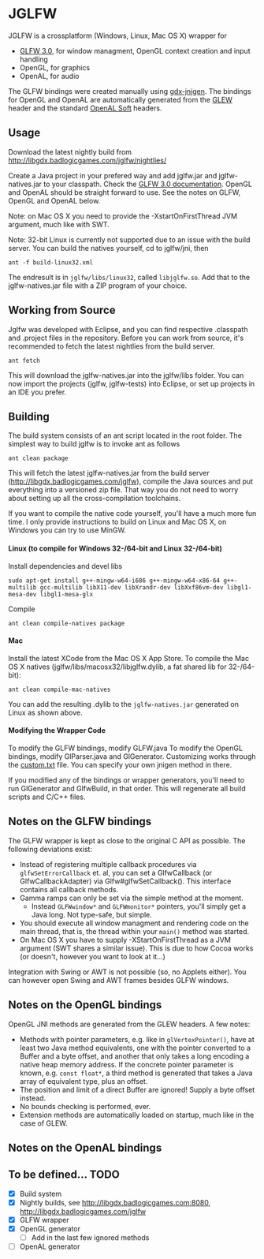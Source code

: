 JGLFW
=====
JGLFW is a crossplatform (Windows, Linux, Mac OS X) wrapper for
 * [GLFW 3.0](https://github.com/elmindreda/glfw), for window managment, OpenGL context creation and input handling
 * OpenGL, for graphics
 * OpenAL, for audio

The GLFW bindings were created manually using [gdx-jnigen](https://github.com/libgdx/libgdx/wiki/jnigen). The bindings for OpenGL and OpenAL are automatically generated from the [GLEW](http://glew.sourceforge.net/) header and the standard [OpenAL Soft](http://kcat.strangesoft.net/openal.html) headers.

Usage
-----
Download the latest nightly build from http://libgdx.badlogicgames.com/jglfw/nightlies/

Create a Java project in your prefered way and add jglfw.jar and jglfw-natives.jar to your classpath. Check the [GLFW 3.0 documentation](https://github.com/elmindreda/glfw/blob/master/include/GL/glfw3.h). OpenGL
and OpenAL should be straight forward to use. See the notes on GLFW, OpenGL and OpenAL below.

Note: on Mac OS X you need to provide the -XstartOnFirstThread JVM argument, much 
like with SWT.

Note: 32-bit Linux is currently not supported due to an issue with the build server. You can build the natives yourself, cd to jglfw/jni, then

    ant -f build-linux32.xml
	
The endresult is in `jglfw/libs/linux32`, called `libjglfw.so`. Add that to the jglfw-natives.jar file with a ZIP program of your choice. 

Working from Source
-------------------
Jglfw was developed with Eclipse, and you can find respective .classpath and .project files in the repository. Before you can work from source, it's recommended to fetch the latest nightlies from the build
server.

    ant fetch
	
This will download the jglfw-natives.jar into the jglfw/libs folder. You can now import the projects (jglfw, jglfw-tests) into Eclipse, or set up projects in an IDE you prefer.

Building
--------
The build system consists of an ant script located in the root folder. The simplest way to build jglfw is to invoke ant as follows

    ant clean package
   
This will fetch the latest jglfw-natives.jar from the build server (http://libgdx.badlogicgames.com/jglfw), compile the Java sources and put everything into a versioned zip file. That way you do not need to worry about setting up all the cross-compilation toolchains.

If you want to compile the native code yourself, you'll have a much more fun time. I only provide instructions to build on Linux and Mac OS X, on Windows you can try to use MinGW.

#### Linux (to compile for Windows 32-/64-bit and Linux 32-/64-bit)
Install dependencies and devel libs

    sudo apt-get install g++-mingw-w64-i686 g++-mingw-w64-x86-64 g++-multilib gcc-multilib libX11-dev libXrandr-dev libXxf86vm-dev libgl1-mesa-dev libgl1-mesa-glx

Compile
 
    ant clean compile-natives package
    
#### Mac
Install the latest XCode from the Mac OS X App Store. To compile the Mac OS X natives (jglfw/libs/macosx32/libjglfw.dylib, a fat shared lib for 32-/64-bit):

    ant clean compile-mac-natives

You can add the resulting .dylib to the `jglfw-natives.jar` generated on Linux as shown above.

#### Modifying the Wrapper Code

To modify the GLFW bindings, modify GLFW.java
To modify the OpenGL bindings, modify GlParser.java and GlGenerator. Customizing works through the [custom.txt](https://github.com/badlogic/jglfw/blob/master/jglfw/src/com/badlogic/jglfw/gl/custom.txt) file. You can specify your own jnigen method in there.

If you modified any of the bindings or wrapper generators, you'll need to run GlGenerator and GlfwBuild, in that order. This will regenerate all build scripts and C/C++ files.

Notes on the GLFW bindings
----------------------
The GLFW wrapper is kept as close to the original C API as possible. The following deviations exist:

  * Instead of registering multiple callback procedures via `glfwSetErrorCallback` et. al, you can set a GlfwCallback (or GlfwCallbackAdapter) via Glfw#glfwSetCallback(). This interface contains all callback methods.
  * Gamma ramps can only be set via the simple method at the moment.
    * Instead `GLFWwindow*` and `GLFWmonitor*` pointers, you'll simply get a Java long. Not type-safe, but simple.
  * You should execute all window managment and rendering code on the main thread, that is, the thread within your `main()` method was started.
  * On Mac OS X you have to supply -XStartOnFirstThread as a JVM argument (SWT shares a similar issue). This is due to how Cocoa works (or doesn't, however you want to look at it...)

Integration with Swing or AWT is not possible (so, no Applets either). You can however open Swing and AWT frames besides GLFW windows.

Notes on the OpenGL bindings
--------------------------------------------
OpenGL JNI methods are generated from the GLEW headers. A few notes:

  * Methods with pointer parameters, e.g. like in `glVertexPointer()`, have at least two Java method equivalents, one with the pointer converted to a Buffer and a byte offset, and another that only takes a long encoding a native heap memory address. If the concrete pointer parameter is known, e.g. `const float*`, a third method is generated that takes a Java array of equivalent type, plus an offset.
  * The position and limit of a direct Buffer are ignored! Supply a byte offset instead.
  * No bounds checking is performed, ever.
  * Extension methods are automatically loaded on startup, much like in the case of GLEW. 

Notes on the OpenAL bindings
--------------------------------------------
To be defined...
TODO
----
 * [X] Build system
 * [X] Nightly builds, see http://libgdx.badlogicgames.com:8080, http://libgdx.badlogicgames.com/jglfw
 * [X] GLFW wrapper
 * [X] OpenGL generator
   * [ ] Add in the last few ignored methods
 * [ ] OpenAL generator
